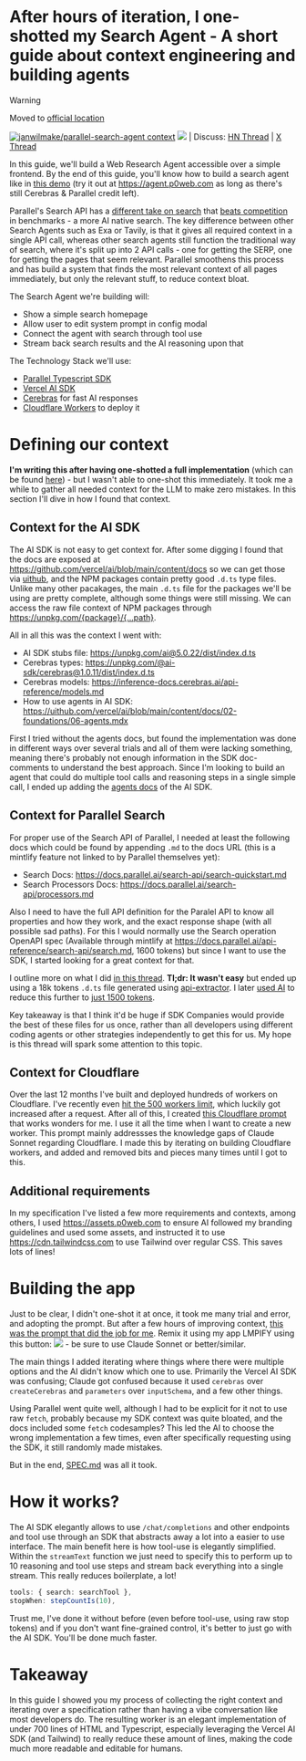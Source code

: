 # After hours of iteration, I one-shotted my Search Agent - A short guide about context engineering and building agents

> [!WARNING]
> Moved to [official location](https://github.com/parallel-web/parallel-cookbook/tree/main/typescript-recipes/parallel-search-agent)

[![janwilmake/parallel-search-agent context](https://badge.forgithub.com/janwilmake/parallel-search-agent?lines=false)](https://uithub.com/janwilmake/parallel-search-agent?lines=false) [![](https://remix.forgithub.com/badge)](https://remix.forgithub.com/janwilmake/parallel-search-agent) | Discuss: [HN Thread](https://news.ycombinator.com/item?id=45038332) | [X Thread](https://x.com/janwilmake/status/1960669482697023920)

In this guide, we'll build a Web Research Agent accessible over a simple frontend. By the end of this guide, you'll know how to build a search agent like in [this demo](https://x.com/janwilmake/status/1960652955251589355) (try it out at https://agent.p0web.com as long as there's still Cerebras & Parallel credit left).

Parallel's Search API has a [different take on search](https://parallel.ai/blog/parallel-search-api) that [beats competition](https://parallel.ai/blog/search-api-benchmark) in benchmarks - a more AI native search. The key difference between other Search Agents such as Exa or Tavily, is that it gives all required context in a single API call, whereas other search agents still function the traditional way of search, where it's split up into 2 API calls - one for getting the SERP, one for getting the pages that seem relevant. Parallel smoothens this process and has build a system that finds the most relevant context of all pages immediately, but only the relevant stuff, to reduce context bloat.

The Search Agent we're building will:

- Show a simple search homepage
- Allow user to edit system prompt in config modal
- Connect the agent with search through tool use
- Stream back search results and the AI reasoning upon that

The Technology Stack we'll use:

- [Parallel Typescript SDK](https://docs.parallel.ai/home)
- [Vercel AI SDK](https://ai-sdk.dev/docs/introduction)
- [Cerebras](https://ai-sdk.dev/providers/ai-sdk-providers/cerebras) for fast AI responses
- [Cloudflare Workers](https://workers.cloudflare.com) to deploy it

# Defining our context

**I'm writing this after having one-shotted a full implementation** (which can be found [here](https://github.com/janwilmake/parallel-search-agent)) - but I wasn't able to one-shot this immediately. It took me a while to gather all needed context for the LLM to make zero mistakes. In this section I'll dive in how I found that context.

## Context for the AI SDK

The AI SDK is not easy to get context for. After some digging I found that the docs are exposed at https://github.com/vercel/ai/blob/main/content/docs so we can get those via [uithub](https://uithub.com), and the NPM packages contain pretty good `.d.ts` type files. Unlike many other pacakages, the main `.d.ts` file for the packages we'll be using are pretty complete, although some things were still missing. We can access the raw file context of NPM packages through https://unpkg.com/{package}/{...path}.

All in all this was the context I went with:

- AI SDK stubs file: https://unpkg.com/ai@5.0.22/dist/index.d.ts
- Cerebras types: https://unpkg.com/@ai-sdk/cerebras@1.0.11/dist/index.d.ts
- Cerebras models: https://inference-docs.cerebras.ai/api-reference/models.md
- How to use agents in AI SDK: https://uithub.com/vercel/ai/blob/main/content/docs/02-foundations/06-agents.mdx

First I tried without the agents docs, but found the implementation was done in different ways over several trials and all of them were lacking something, meaning there's probably not enough information in the SDK doc-comments to understand the best approach. Since I'm looking to build an agent that could do multiple tool calls and reasoning steps in a single simple call, I ended up adding the [agents docs](https://ai-sdk.dev/docs/foundations/agents) of the AI SDK.

## Context for Parallel Search

For proper use of the Search API of Parallel, I needed at least the following docs which could be found by appending `.md` to the docs URL (this is a mintlify feature not linked to by Parallel themselves yet):

- Search Docs: https://docs.parallel.ai/search-api/search-quickstart.md
- Search Processors Docs: https://docs.parallel.ai/search-api/processors.md

Also I need to have the full API definition for the Paralel API to know all properties and how they work, and the exact response shape (with all possible sad paths). For this I would normally use the Search operation OpenAPI spec (Available through mintlify at https://docs.parallel.ai/api-reference/search-api/search.md, 1600 tokens) but since I want to use the SDK, I started looking for a great context for that.

I outline more on what I did [in this thread](https://x.com/janwilmake/status/1960395242391093620). **Tl;dr: It wasn't easy** but ended up using a 18k tokens `.d.ts` file generated using [api-extractor](https://api-extractor.com). I later [used AI](https://letmeprompt.com/rules-httpsuithu-nzfohl0) to reduce this further to [just 1500 tokens](https://rules-httpsuithu-nzfohl0.letmeprompt.com/parallel-search.d.ts).

Key takeaway is that I think it'd be huge if SDK Companies would provide the best of these files for us once, rather than all developers using different coding agents or other strategies independently to get this for us. My hope is this thread will spark some attention to this topic.

## Context for Cloudflare

Over the last 12 months I've built and deployed hundreds of workers on Cloudflare. I've recently even [hit the 500 workers limit](https://x.com/janwilmake/status/1954895768617361827), which luckily got increased after a request. After all of this, I created [this Cloudflare prompt](https://flaredream.com/system-ts.md) that works wonders for me. I use it all the time when I want to create a new worker. This prompt mainly addressses the knowledge gaps of Claude Sonnet regarding Cloudflare. I made this by iterating on building Cloudflare workers, and added and removed bits and pieces many times until I got to this.

## Additional requirements

In my specification I've listed a few more requirements and contexts, among others, I used https://assets.p0web.com to ensure AI followed my branding guidelines and used some assets, and instructed it to use https://cdn.tailwindcss.com to use Tailwind over regular CSS. This saves lots of lines!

# Building the app

Just to be clear, I didn't one-shot it at once, it took me many trial and error, and adopting the prompt. But after a few hours of improving context, [this was the prompt that did the job for me](SPEC.md). Remix it using my app LMPIFY using this button: [![](https://remix.forgithub.com/badge)](https://remix.forgithub.com/janwilmake/parallel-search-agent) - be sure to use Claude Sonnet or better/similar.

The main things I added iterating where things where there were multiple options and the AI didn't know which one to use. Primarily the Vercel AI SDK was confusing; Claude got confused because it used `cerebras` over `createCerebras` and `parameters` over `inputSchema`, and a few other things.

Using Parallel went quite well, although I had to be explicit for it not to use raw `fetch`, probably because my SDK context was quite bloated, and the docs included some `fetch` codesamples? This led the AI to choose the wrong implementation a few times, even after specifically requesting using the SDK, it still randomly made mistakes.

But in the end, [SPEC.md](SPEC.md) was all it took.

# How it works?

The AI SDK elegantly allows to use `/chat/completions` and other endpoints and tool use through an SDK that abstracts away a lot into a easier to use interface. The main benefit here is how tool-use is elegantly simplified. Within the `streamText` function we just need to specify this to perform up to 10 reasoning and tool use steps and stream back everything into a single stream. This really reduces boilerplate, a lot!

```ts
tools: { search: searchTool },
stopWhen: stepCountIs(10),
```

Trust me, I've done it without before (even before tool-use, using raw stop tokens) and if you don't want fine-grained control, it's better to just go with the AI SDK. You'll be done much faster.

# Takeaway

In this guide I showed you my process of collecting the right context and iterating over a specification rather than having a vibe conversation like most developers do. The resulting worker is an elegant implementation of under 700 lines of HTML and Typescript, especially leveraging the Vercel AI SDK (and Tailwind) to really reduce these amount of lines, making the code much more readable and editable for humans.
